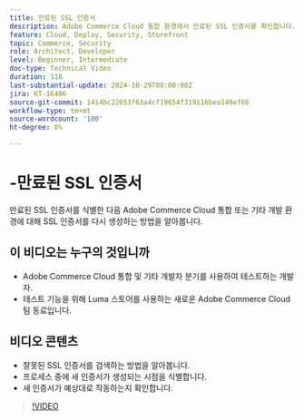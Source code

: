 ```yaml
---
title: 만료된 SSL 인증서
description: Adobe Commerce Cloud 통합 환경에서 만료된 SSL 인증서를 확인합니다.
feature: Cloud, Deploy, Security, Storefront
topic: Commerce, Security
role: Architect, Developer
level: Beginner, Intermediate
doc-type: Technical Video
duration: 118
last-substantial-update: 2024-10-29T00:00:00Z
jira: KT-16406
source-git-commit: 1414bc22653f63a4cf19654f319116bea149ef08
workflow-type: tm+mt
source-wordcount: '100'
ht-degree: 0%

---
```



# -만료된 SSL 인증서

만료된 SSL 인증서를 식별한 다음 Adobe Commerce Cloud 통합 또는 기타 개발 환경에 대해 SSL 인증서를 다시 생성하는 방법을 알아봅니다.

## 이 비디오는 누구의 것입니까

- Adobe Commerce Cloud 통합 및 기타 개발자 분기를 사용하여 테스트하는 개발자.
- 테스트 기능을 위해 Luma 스토어를 사용하는 새로운 Adobe Commerce Cloud 팀 동료입니다.

## 비디오 콘텐츠

- 잘못된 SSL 인증서를 검색하는 방법을 알아봅니다.
- 프로세스 중에 새 인증서가 생성되는 시점을 식별합니다.
- 새 인증서가 예상대로 작동하는지 확인합니다. &#x200B;

>[!VIDEO](https://video.tv.adobe.com/v/3435751?learn=on)
